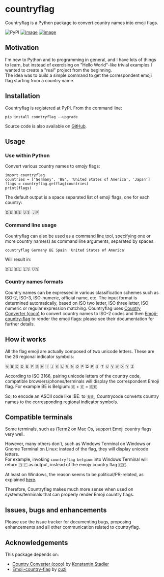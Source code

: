 # countryflag

Countryflag is a Python package to convert country names into emoji flags.


![PyPI](https://img.shields.io/pypi/v/countryflag)
[![image](https://img.shields.io/badge/code%20style-black-000000.svg)](https://github.com/psf/black)
[![image](https://img.shields.io/github/license/lendersmark/countryflag)](https://opensource.org/licenses/MIT)

## Motivation

I'm new to Python and to programming in general, and I have lots of things to learn, but instead of exercising on "Hello World"-like trivial examples I wanted to create a "real" project from the beginning.  
The idea was to build a simple command to get the correspondent emoji flag starting from a country name.


## Installation

Countryflag is registered at PyPI. From the command line:

    pip install countryflag --upgrade

Source code is also available on
[GitHub](https://github.com/lendersmark/countryflag).


## Usage

### Use within Python

Convert various country names to emojy flags:

    import countryflag
    countries = ['Germany', 'BE', 'United States of America', 'Japan']
    flags = countryflag.getflag(countries)
    print(flags)

The default output is a space separated list of emoji flags, one for each country:

🇩🇪 🇧🇪 🇺🇸 🇯🇵

### Command line usage

Countryflag can also be used as a command line tool, specifying one or more country name(s) as command line arguments, separated by spaces.

    countryflag Germany BE Spain 'United States of America'

Will result in:

🇩🇪 🇧🇪 🇪🇸 🇺🇸

### Country names formats

Country names can be expressed in various classification schemes such as ISO-2, ISO-3, ISO-numeric, official name, etc.
The input format is determined automatically, based on ISO two letter, ISO three letter, ISO numeric or regular expression matching.
Countryflag uses [Country Converter (coco)](https://pypi.org/project/country-converter/) to convert country names to ISO-2 codes and then [Emoji-country-flag](https://pypi.org/project/emoji-country-flag/) to render the emoji flags: please see their documentation for further details.


## How it works

All the flag emoji are actually composed of two unicode letters. These are the 26 regional indicator symbols:

🇦 🇧 🇨 🇩 🇪 🇫 🇬 🇭 🇮 🇯 🇰 🇱 🇲 🇳 🇴 🇵 🇶 🇷 🇸 🇹 🇺 🇻 🇼 🇽 🇾 🇿

According to ISO 3166, pairing unicode letters of the country code, compatible browsers/phones/terminals will display the correspondent Emoji flag.
For example BE is Belgium: 🇧 + 🇪 = 🇧🇪

So, to encode an ASCII code like :BE: to 🇧🇪, Countrycode converts country names to the corresponding regional indicator symbols.


## Compatible terminals

Some terminals, such as [iTerm2](https://iterm2.com/) on Mac Os, support Emoji country flags very well.

However, many others don't, such as Windows Terminal on Windows or Gnome Terminal on Linux: instead of the flag, they will display unicode letters.  
For example, invoking `countryflag belgium` into Windows Terminal will return 🇧 🇪 as output, instead of the emojy country flag 🇧🇪.

At least on Windows, the reason seems to be political/PR-related, as explained [here](https://answers.microsoft.com/en-us/windows/forum/all/flag-emoji/85b163bc-786a-4918-9042-763ccf4b6c05).

Therefore, Countryflag makes much more sense when used on systems/terminals that can properly render Emoji country flags.

## Issues, bugs and enhancements

Please use the issue tracker for documenting bugs, proposing
enhancements and all other communication related to countryflag.

## Acknowledgements

This package depends on:

* [Country Converter (coco)](https://pypi.org/project/country-converter/) by [Konstantin Stadler](https://pypi.org/user/konstantinstadler/)
* [Emoji-country-flag](https://pypi.org/project/emoji-country-flag/) by [cuzi](https://pypi.org/user/cuzi/)
